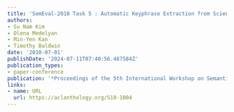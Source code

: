 ```yaml
---
title: 'SemEval-2010 Task 5 : Automatic Keyphrase Extraction from Scientific Articles'
authors:
- Su Nam Kim
- Olena Medelyan
- Min-Yen Kan
- Timothy Baldwin
date: '2010-07-01'
publishDate: '2024-07-11T07:40:56.487584Z'
publication_types:
- paper-conference
publication: '*Proceedings of the 5th International Workshop on Semantic Evaluation*'
links:
- name: URL
  url: https://aclanthology.org/S10-1004
---
```


